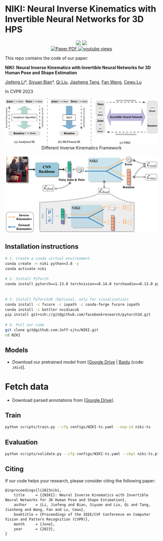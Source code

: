 # NIKI: Neural Inverse Kinematics with Invertible Neural Networks for 3D HPS


<div align="center">
<img src="assets/niki_parkour1.gif" height="160"> <img src="assets/niki_parkour2.gif" height="160">

<br>

<a href="https://arxiv.org/abs/2305.08590">
    <img src='https://img.shields.io/badge/Paper-PDF-green?style=for-the-badge&logo=adobeacrobatreader&logoWidth=20&logoColor=white&labelColor=66cc00&color=94DD15' alt='Paper PDF'>
</a>
<a href="https://youtu.be/2tPAYLtat4I">
    <img alt="youtube views" src="https://img.shields.io/badge/YouTube-red?logo=youtube&logoColor=white&labelColor=D35400&style=for-the-badge"/>
</a>
</div>


This repo contains the code of our paper:

**NIKI: Neural Inverse Kinematics with Invertible Neural Networks for 3D Human Pose and Shape Estimation**

[Jiefeng Li](http://jeffli.site/HybrIK/)\*, [Siyuan Bian](https://github.com/biansy000)\*, [Qi Liu](), [Jiasheng Tang](), [Fan Wang](https://scholar.google.com/citations?user=WCRGTHsAAAAJ&hl=en), [Cewu Lu](http://mvig.org/)


In CVPR 2023


<div align="center">
    <img src="assets/niki_compare.png", width="800" alt><br>
    Different Inverse Kinematics Framework
</div>
<br>
<div align="center">
    <img src="assets/niki_framework.png", width="800" alt><br>
</div>


## Installation instructions

``` bash
# 1. Create a conda virtual environment.
conda create -n niki python=3.8 -y
conda activate niki

# 2. Install PyTorch
conda install pytorch==1.13.0 torchvision==0.14.0 torchaudio==0.13.0 pytorch-cuda=11.6 -c pytorch -c nvidia


# 3. Install PyTorch3D (Optional, only for visualization)
conda install -c fvcore -c iopath -c conda-forge fvcore iopath
conda install -c bottler nvidiacub
pip install git+ssh://git@github.com/facebookresearch/pytorch3d.git

# 4. Pull our code
git clone git@github.com:Jeff-sjtu/NIKI.git
cd NIKI
```


## Models
* Download our pretrained model from [[Google Drive](https://drive.google.com/file/d/1Gql6xLj1UEkTILn20VkECnm6qE_ntG8O/view?usp=sharing) | [Baidu](https://pan.baidu.com/s/1npIDjJQyTOKax1lBtG1D2A?pwd=z4iv) (code: `z4iv`)].


# Fetch data
* Download parsed annotations from [[Google Drive](https://drive.google.com/drive/folders/1Ej-Sl8OE67tRlxzQBLEBVklHAObHcy-h?usp=sharing)].


## Train
``` bash
python scripts/train.py --cfg configs/NIKI-ts.yaml --exp-id niki-ts
```

## Evaluation
``` bash
python scripts/validate.py --cfg configs/NIKI-ts.yaml --ckpt niki-ts.pth
```


## Citing
If our code helps your research, please consider citing the following paper:

    @inproceedings{li2023niki,
        title     = {{NIKI}: Neural Inverse Kinematics with Invertible Neural Networks for 3D Human Pose and Shape Estimation},
        author    = {Li, Jiefeng and Bian, Siyuan and Liu, Qi and Tang, Jiasheng and Wang, Fan and Lu, Cewu},
        booktitle = {Proceedings of the IEEE/CVF Conference on Computer Vision and Pattern Recognition (CVPR)},
        month     = {June},
        year      = {2023},
    }
